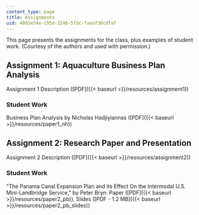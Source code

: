 ```yaml
---
content_type: page
title: Assignments
uid: 4002e54e-c95d-3246-5fdc-faaaf30cdfaf
---
```


This page presents the assignments for the class, plus examples of student work. (Courtesy of the authors and used with permission.)

Assignment 1: Aquaculture Business Plan Analysis
------------------------------------------------

Assignment 1 Description ([PDF]({{< baseurl >}}/resources/assignment1))

### Student Work

Business Plan Analysis by Nicholas Hadjiyiannas ([PDF]({{< baseurl >}}/resources/paper1_nh))

Assignment 2: Research Paper and Presentation
---------------------------------------------

Assignment 2 Description ([PDF]({{< baseurl >}}/resources/assignment2))

### Student Work

"The Panama Canal Expansion Plan and its Effect On the Intermodal U.S. Mini-Landbridge Service," by Peter Bryn: Paper ([PDF]({{< baseurl >}}/resources/paper2_pb)), Slides ([PDF - 1.2 MB]({{< baseurl >}}/resources/paper2_pb_slides))